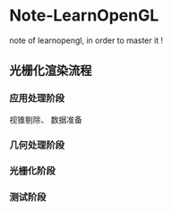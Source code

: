 # Note-LearnOpenGL
note of learnopengl, in order to master it !

## 光栅化渲染流程
### 应用处理阶段
视锥剔除、
数据准备
### 几何处理阶段
### 光栅化阶段
### 测试阶段

